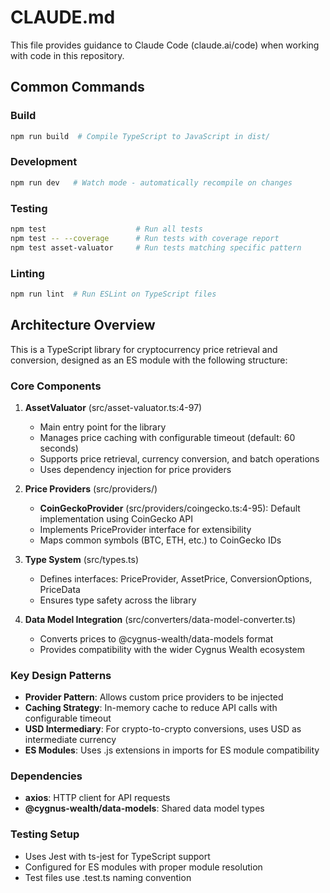 # CLAUDE.md

This file provides guidance to Claude Code (claude.ai/code) when working with code in this repository.

## Common Commands

### Build
```bash
npm run build  # Compile TypeScript to JavaScript in dist/
```

### Development
```bash
npm run dev   # Watch mode - automatically recompile on changes
```

### Testing
```bash
npm test                    # Run all tests
npm test -- --coverage      # Run tests with coverage report
npm test asset-valuator     # Run tests matching specific pattern
```

### Linting
```bash
npm run lint  # Run ESLint on TypeScript files
```

## Architecture Overview

This is a TypeScript library for cryptocurrency price retrieval and conversion, designed as an ES module with the following structure:

### Core Components

1. **AssetValuator** (src/asset-valuator.ts:4-97)
   - Main entry point for the library
   - Manages price caching with configurable timeout (default: 60 seconds)
   - Supports price retrieval, currency conversion, and batch operations
   - Uses dependency injection for price providers

2. **Price Providers** (src/providers/)
   - **CoinGeckoProvider** (src/providers/coingecko.ts:4-95): Default implementation using CoinGecko API
   - Implements PriceProvider interface for extensibility
   - Maps common symbols (BTC, ETH, etc.) to CoinGecko IDs

3. **Type System** (src/types.ts)
   - Defines interfaces: PriceProvider, AssetPrice, ConversionOptions, PriceData
   - Ensures type safety across the library

4. **Data Model Integration** (src/converters/data-model-converter.ts)
   - Converts prices to @cygnus-wealth/data-models format
   - Provides compatibility with the wider Cygnus Wealth ecosystem

### Key Design Patterns

- **Provider Pattern**: Allows custom price providers to be injected
- **Caching Strategy**: In-memory cache to reduce API calls with configurable timeout
- **USD Intermediary**: For crypto-to-crypto conversions, uses USD as intermediate currency
- **ES Modules**: Uses .js extensions in imports for ES module compatibility

### Dependencies

- **axios**: HTTP client for API requests
- **@cygnus-wealth/data-models**: Shared data model types

### Testing Setup

- Uses Jest with ts-jest for TypeScript support
- Configured for ES modules with proper module resolution
- Test files use .test.ts naming convention